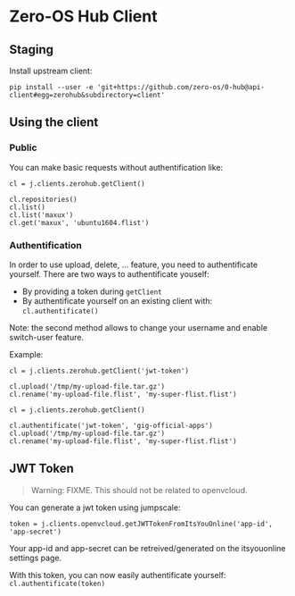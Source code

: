 # Zero-OS Hub Client

## Staging
Install upstream client:
```
pip install --user -e 'git+https://github.com/zero-os/0-hub@api-client#egg=zerohub&subdirectory=client'
```

## Using the client

### Public
You can make basic requests without authentification like:
```
cl = j.clients.zerohub.getClient()

cl.repositories()
cl.list()
cl.list('maxux')
cl.get('maxux', 'ubuntu1604.flist')
```

### Authentification
In order to use upload, delete, ... feature, you need to authentificate yourself.
There are two ways to authentificate youself:

- By providing a token during `getClient`
- By authentificate yourself on an existing client with: `cl.authentificate()`

Note: the second method allows to change your username and enable switch-user feature.

Example:
```
cl = j.clients.zerohub.getClient('jwt-token')

cl.upload('/tmp/my-upload-file.tar.gz')
cl.rename('my-upload-file.flist', 'my-super-flist.flist')
```

```
cl = j.clients.zerohub.getClient()

cl.authentificate('jwt-token', 'gig-official-apps')
cl.upload('/tmp/my-upload-file.tar.gz')
cl.rename('my-upload-file.flist', 'my-super-flist.flist')
```

## JWT Token
> Warning: FIXME. This should not be related to openvcloud.

You can generate a jwt token using jumpscale:
```
token = j.clients.openvcloud.getJWTTokenFromItsYouOnline('app-id', 'app-secret')
```

Your app-id and app-secret can be retreived/generated on the itsyouonline settings page.

With this token, you can now easily authentificate yourself: `cl.authentificate(token)`

